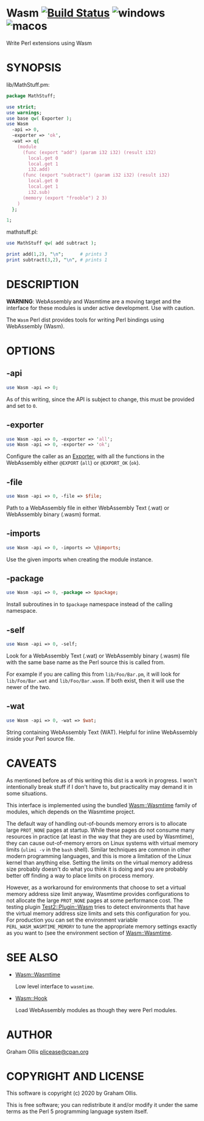 # Wasm [![Build Status](https://travis-ci.org/perlwasm/Wasm.svg)](http://travis-ci.org/perlwasm/Wasm) ![windows](https://github.com/perlwasm/Wasm/workflows/windows/badge.svg) ![macos](https://github.com/perlwasm/Wasm/workflows/macos/badge.svg)

Write Perl extensions using Wasm

# SYNOPSIS

lib/MathStuff.pm:

```perl
package MathStuff;

use strict;
use warnings;
use base qw( Exporter );
use Wasm
  -api => 0,
  -exporter => 'ok',
  -wat => q{
    (module
      (func (export "add") (param i32 i32) (result i32)
        local.get 0
        local.get 1
        i32.add)
      (func (export "subtract") (param i32 i32) (result i32)
        local.get 0
        local.get 1
        i32.sub)
      (memory (export "frooble") 2 3)
    )
  };

1;
```

mathstuff.pl:

```perl
use MathStuff qw( add subtract );

print add(1,2), "\n";      # prints 3
print subtract(3,2), "\n", # prints 1
```

# DESCRIPTION

**WARNING**: WebAssembly and Wasmtime are a moving target and the interface for these modules
is under active development.  Use with caution.

The `Wasm` Perl dist provides tools for writing Perl bindings using WebAssembly (Wasm).

# OPTIONS

## -api

```perl
use Wasm -api => 0;
```

As of this writing, since the API is subject to change, this must be provided and set to `0`.

## -exporter

```perl
use Wasm -api => 0, -exporter => 'all';
use Wasm -api => 0, -exporter => 'ok';
```

Configure the caller as an [Exporter](https://metacpan.org/pod/Exporter), with all the functions in the WebAssembly either `@EXPORT` (`all`)
or `@EXPORT_OK` (`ok`).

## -file

```perl
use Wasm -api => 0, -file => $file;
```

Path to a WebAssembly file in either WebAssembly Text (.wat) or WebAssembly binary (.wasm) format.

## -imports

```perl
use Wasm -api => 0, -imports => \@imports;
```

Use the given imports when creating the module instance.

## -package

```perl
use Wasm -api => 0, -package => $package;
```

Install subroutines in to `$package` namespace instead of the calling namespace.

## -self

```perl
use Wasm -api => 0, -self;
```

Look for a WebAssembly Text (.wat) or WebAssembly binary (.wasm) file with the same base name as
the Perl source this is called from.

For example if you are calling this from `lib/Foo/Bar.pm`, it will look for `lib/Foo/Bar.wat` and
`lib/Foo/Bar.wasm`.  If both exist, then it will use the newer of the two.

## -wat

```perl
use Wasm -api => 0, -wat => $wat;
```

String containing WebAssembly Text (WAT).  Helpful for inline WebAssembly inside your Perl source file.

# CAVEATS

As mentioned before as of this writing this dist is a work in progress.  I won't intentionally break
stuff if I don't have to, but practicality may demand it in some situations.

This interface is implemented using the bundled [Wasm::Wasmtime](https://metacpan.org/pod/Wasm::Wasmtime) family of modules, which depends
on the Wasmtime project.

The default way of handling out-of-bounds memory errors is to allocate large `PROT_NONE` pages at
startup.  While these pages do not consume many resources in practice (at least in the way that they
are used by Wasmtime), they can cause out-of-memory errors on Linux systems with virtual memory
limits (`ulimi -v` in the `bash` shell).  Similar techniques are common in other modern programming
languages, and this is more a limitation of the Linux kernel than anything else.  Setting the limits
on the virtual memory address size probably doesn't do what you think it is doing and you are probably
better off finding a way to place limits on process memory.

However, as a workaround for environments that choose to set a virtual memory address size limit anyway,
Wasmtime provides configurations to not allocate the large `PROT_NONE` pages at some performance
cost.  The testing plugin [Test2::Plugin::Wasm](https://metacpan.org/pod/Test2::Plugin::Wasm) tries to detect environments that have the virtual
memory address size limits and sets this configuration for you.  For production you can set the
environment variable `PERL_WASM_WASMTIME_MEMORY` to tune the appropriate memory settings exactly
as you want to (see the environment section of [Wasm::Wasmtime](https://metacpan.org/pod/Wasm::Wasmtime).

# SEE ALSO

- [Wasm::Wasmtime](https://metacpan.org/pod/Wasm::Wasmtime)

    Low level interface to `wasmtime`.

- [Wasm::Hook](https://metacpan.org/pod/Wasm::Hook)

    Load WebAssembly modules as though they were Perl modules.

# AUTHOR

Graham Ollis <plicease@cpan.org>

# COPYRIGHT AND LICENSE

This software is copyright (c) 2020 by Graham Ollis.

This is free software; you can redistribute it and/or modify it under
the same terms as the Perl 5 programming language system itself.

